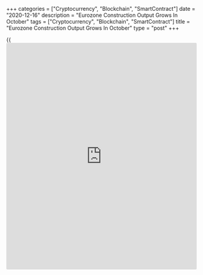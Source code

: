 +++
categories = ["Cryptocurrency", "Blockchain", "SmartContract"]
date = "2020-12-16"
description = "Eurozone Construction Output Grows In October"
tags = ["Cryptocurrency", "Blockchain", "SmartContract"]
title = "Eurozone Construction Output Grows In October"
type = "post"
+++

{{<iframe id="large-banner" src="https://www.bounty.group/#slide=16.0" width="100%" height="600" scrolling="no" style="border: 0px solid rgb(216, 221, 230); border-radius: 3px;">}}

Eurozone construction output grew in October after falling in the
previous month, data form Eurostat showed on Wednesday.

The construction output increased 0.5 percent month-on-month in October,
after a 2.7 percent decline in September. In August, output gained 4.0
percent.

Production in building construction rose 1.1 percent monthly in October,
while civil engineering fell 1.5 percent.

On a year-on-year basis, the construction output fell 1.4 percent in
October, following a 2.3 percent decrease in the prior month.

In the EU27, construction output increased 0.9 percent monthly, and fell
1.2 percent from the a year ago.

Among member states, the biggest increases were recorded in Poland,
France, and Germany, while the largest decreases were observed in
Slovakia, Slovenia, and Czech.

For comments and feedback [contact](https://www.playgroundfx.com/contact/): editorial@rtt[news](https://www.letsplayfx.com/blog/forex-news-website/).com

[Economic News][1]

 **What parts of the world are seeing the best (and worst) economic
performances lately? Click[here][2] to check out our [Econ Scorecard][2]
and find out! See up-to-the-moment [ranking](https://www.playgroundfx.com/blog/crypto-exchange-ranking/)s for the best and worst
performers in [GDP][3], [unemployment rate][4], [inflation][2] and much
more.**

   1. www.rtt[news](https://www.letsplayfx.com/blog/forex-news-website/).com/Content/EconomicNews.aspx
   2. www.rtt[news](https://www.letsplayfx.com/blog/forex-news-website/).com/economic-scorecard/world-rank/CPI/highest-performance.aspx
   3. www.rtt[news](https://www.letsplayfx.com/blog/forex-news-website/).com/economic-scorecard/world-rank/GDP/highest-performance.aspx
   4. www.rtt[news](https://www.letsplayfx.com/blog/forex-news-website/).com/economic-scorecard/world-rank/unemployment-rate/lowest-performance.aspx